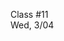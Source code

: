 <div class="lecture2">

<div class="column_date">
<p markdown="block">

Class #11 <br>
Wed, 3/04

</p>
</div>
<div class="column_materials">
<p markdown="block">



</p>
</div>

<div class="column_assign">
<p markdown="block">



</p>
</div>

</div>

